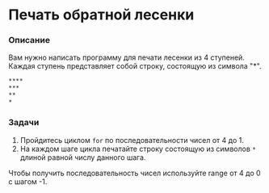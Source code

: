 # Печать обратной лесенки

### Описание

Вам нужно написать программу для печати лесенки из 4 ступеней.  
Каждая ступень представляет собой строку, состоящую из символа "*". 
```
****
***
**
*
```

### Задачи

1. Пройдитесь циклом `for` по последовательности чисел от 4 до 1.
2. На каждом шаге цикла печатайте строку состоящую из символов `*` длиной равной числу данного шага.

<div class="hint">
  Чтобы получить последовательность чисел используйте range от 4 до 0 с шагом -1.
</div>
